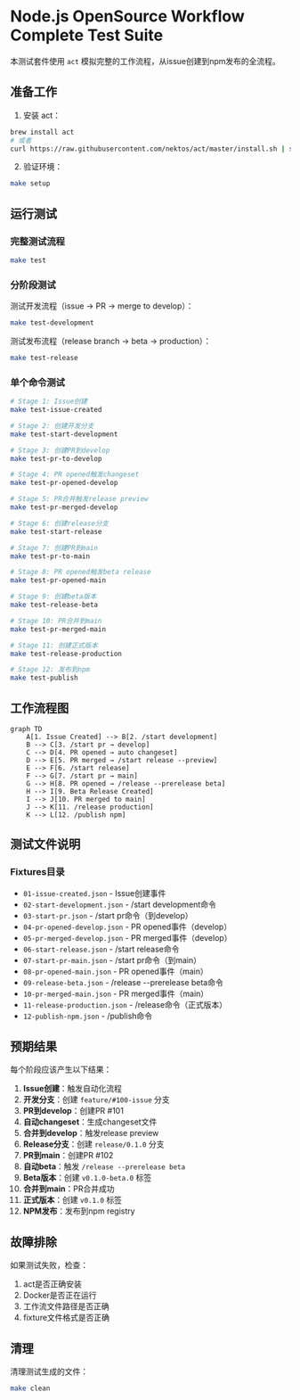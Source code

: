 # Node.js OpenSource Workflow Complete Test Suite

本测试套件使用 `act` 模拟完整的工作流程，从issue创建到npm发布的全流程。

## 准备工作

1. 安装 act：
```bash
brew install act
# 或者
curl https://raw.githubusercontent.com/nektos/act/master/install.sh | sudo bash
```

2. 验证环境：
```bash
make setup
```

## 运行测试

### 完整测试流程
```bash
make test
```

### 分阶段测试

测试开发流程（issue → PR → merge to develop）：
```bash
make test-development
```

测试发布流程（release branch → beta → production）：
```bash
make test-release
```

### 单个命令测试

```bash
# Stage 1: Issue创建
make test-issue-created

# Stage 2: 创建开发分支
make test-start-development

# Stage 3: 创建PR到develop
make test-pr-to-develop

# Stage 4: PR opened触发changeset
make test-pr-opened-develop

# Stage 5: PR合并触发release preview
make test-pr-merged-develop

# Stage 6: 创建release分支
make test-start-release

# Stage 7: 创建PR到main
make test-pr-to-main

# Stage 8: PR opened触发beta release
make test-pr-opened-main

# Stage 9: 创建beta版本
make test-release-beta

# Stage 10: PR合并到main
make test-pr-merged-main

# Stage 11: 创建正式版本
make test-release-production

# Stage 12: 发布到npm
make test-publish
```

## 工作流程图

```mermaid
graph TD
    A[1. Issue Created] --> B[2. /start development]
    B --> C[3. /start pr → develop]
    C --> D[4. PR opened → auto changeset]
    D --> E[5. PR merged → /start release --preview]
    E --> F[6. /start release]
    F --> G[7. /start pr → main]
    G --> H[8. PR opened → /release --prerelease beta]
    H --> I[9. Beta Release Created]
    I --> J[10. PR merged to main]
    J --> K[11. /release production]
    K --> L[12. /publish npm]
```

## 测试文件说明

### Fixtures目录
- `01-issue-created.json` - Issue创建事件
- `02-start-development.json` - /start development命令
- `03-start-pr.json` - /start pr命令（到develop）
- `04-pr-opened-develop.json` - PR opened事件（develop）
- `05-pr-merged-develop.json` - PR merged事件（develop）
- `06-start-release.json` - /start release命令
- `07-start-pr-main.json` - /start pr命令（到main）
- `08-pr-opened-main.json` - PR opened事件（main）
- `09-release-beta.json` - /release --prerelease beta命令
- `10-pr-merged-main.json` - PR merged事件（main）
- `11-release-production.json` - /release命令（正式版本）
- `12-publish-npm.json` - /publish命令

## 预期结果

每个阶段应该产生以下结果：

1. **Issue创建**：触发自动化流程
2. **开发分支**：创建 `feature/#100-issue` 分支
3. **PR到develop**：创建PR #101
4. **自动changeset**：生成changeset文件
5. **合并到develop**：触发release preview
6. **Release分支**：创建 `release/0.1.0` 分支
7. **PR到main**：创建PR #102
8. **自动beta**：触发 `/release --prerelease beta`
9. **Beta版本**：创建 `v0.1.0-beta.0` 标签
10. **合并到main**：PR合并成功
11. **正式版本**：创建 `v0.1.0` 标签
12. **NPM发布**：发布到npm registry

## 故障排除

如果测试失败，检查：

1. act是否正确安装
2. Docker是否正在运行
3. 工作流文件路径是否正确
4. fixture文件格式是否正确

## 清理

清理测试生成的文件：
```bash
make clean
```